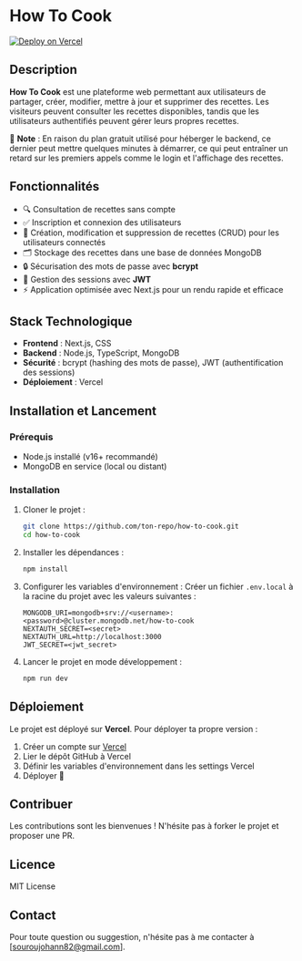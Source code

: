 # How To Cook

[![Deploy on Vercel](https://vercel.com/button)](https://how-to-cook-cyan.vercel.app/)

## Description
**How To Cook** est une plateforme web permettant aux utilisateurs de partager, créer, modifier, mettre à jour et supprimer des recettes. Les visiteurs peuvent consulter les recettes disponibles, tandis que les utilisateurs authentifiés peuvent gérer leurs propres recettes.

🚨 **Note** : En raison du plan gratuit utilisé pour héberger le backend, ce dernier peut mettre quelques minutes à démarrer, ce qui peut entraîner un retard sur les premiers appels comme le login et l'affichage des recettes.


## Fonctionnalités
- 🔍 Consultation de recettes sans compte
- ✅ Inscription et connexion des utilisateurs
- 📝 Création, modification et suppression de recettes (CRUD) pour les utilisateurs connectés
- 🗂️ Stockage des recettes dans une base de données MongoDB
- 🔒 Sécurisation des mots de passe avec **bcrypt**
- 🔑 Gestion des sessions avec **JWT**
- ⚡ Application optimisée avec Next.js pour un rendu rapide et efficace

## Stack Technologique
- **Frontend** : Next.js, CSS
- **Backend** : Node.js, TypeScript, MongoDB
- **Sécurité** : bcrypt (hashing des mots de passe), JWT (authentification des sessions)
- **Déploiement** : Vercel

## Installation et Lancement
### Prérequis
- Node.js installé (v16+ recommandé)
- MongoDB en service (local ou distant)

### Installation
1. Cloner le projet :
   ```bash
   git clone https://github.com/ton-repo/how-to-cook.git
   cd how-to-cook
   ```
2. Installer les dépendances :
   ```bash
   npm install
   ```
3. Configurer les variables d'environnement :
   Créer un fichier `.env.local` à la racine du projet avec les valeurs suivantes :
   ```env
   MONGODB_URI=mongodb+srv://<username>:<password>@cluster.mongodb.net/how-to-cook
   NEXTAUTH_SECRET=<secret>
   NEXTAUTH_URL=http://localhost:3000
   JWT_SECRET=<jwt_secret>
   ```
4. Lancer le projet en mode développement :
   ```bash
   npm run dev
   ```

## Déploiement
Le projet est déployé sur **Vercel**. Pour déployer ta propre version :
1. Créer un compte sur [Vercel](https://vercel.com/)
2. Lier le dépôt GitHub à Vercel
3. Définir les variables d'environnement dans les settings Vercel
4. Déployer 🚀

## Contribuer
Les contributions sont les bienvenues ! N'hésite pas à forker le projet et proposer une PR.

## Licence
MIT License

## Contact
Pour toute question ou suggestion, n'hésite pas à me contacter à [souroujohann82@gmail.com].


